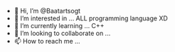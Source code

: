 - 👋 Hi, I’m @Baatartsogt 
- 👀 I’m interested in ... ALL programming language XD
- 🌱 I’m currently learning ... C++
- 💞️ I’m looking to collaborate on ...
- 📫 How to reach me ...

<!---
Zombiman/Zombiman is a ✨ special ✨ repository because its `README.md` (this file) appears on your GitHub profile.
You can click the Preview link to take a look at your changes.

--->

